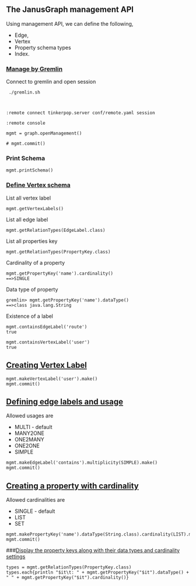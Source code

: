 ## The JanusGraph management API

Using management API, we can define the following,

* Edge, 
* Vertex 
* Property schema types 
* Index.


### <u>Manage by Gremlin</u>
Connect to gremlin and open session

```
 ./gremlin.sh 



:remote connect tinkerpop.server conf/remote.yaml session

:remote console

mgmt = graph.openManagement()

# mgmt.commit()
```

### Print Schema

    mgmt.printSchema()

### <u>Define Vertex schema</u>

List all vertex label

    mgmt.getVertexLabels()

List all edge label

    mgmt.getRelationTypes(EdgeLabel.class)

List all properties key

    mgmt.getRelationTypes(PropertyKey.class)

Cardinality of a property

    mgmt.getPropertyKey('name').cardinality()
    ==>SINGLE

Data type of property

    gremlin> mgmt.getPropertyKey('name').dataType()
    ==>class java.lang.String

Existence of a label

    mgmt.containsEdgeLabel('route')
    true

    mgmt.containsVertexLabel('user')
    true

## <u>Creating Vertex Label</u>

```
mgmt.makeVertexLabel('user').make()
mgmt.commit()
```

## <u>Defining edge labels and usage</u>

Allowed usages are 

* MULTI - default 
* MANY2ONE
* ONE2MANY
* ONE2ONE 
* SIMPLE

```
mgmt.makeEdgeLabel('contains').multiplicity(SIMPLE).make()
mgmt.commit()
```

## <u>Creating a property with cardinality</u>

Allowed cardinalities are 

* SINGLE - default
* LIST
* SET

```
mgmt.makePropertyKey('name').dataType(String.class).cardinality(LIST).make()
mgmt.commit()
```

###<u>Display the property keys along with their data types and cardinality settings</u>

```
types = mgmt.getRelationTypes(PropertyKey.class)
types.each{println "$it\t: " + mgmt.getPropertyKey("$it").dataType() + " " + mgmt.getPropertyKey("$it").cardinality()}
```
